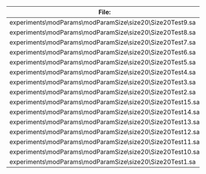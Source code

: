 File:|Version0|Version1|Version2
---|---|---|---
experiments\modParams\modParamSize\size20\Size20Test9.sa|29 KB|23 KB|23 KB
experiments\modParams\modParamSize\size20\Size20Test8.sa|30 KB|22 KB|22 KB
experiments\modParams\modParamSize\size20\Size20Test7.sa|31 KB|23 KB|23 KB
experiments\modParams\modParamSize\size20\Size20Test6.sa|29 KB|23 KB|23 KB
experiments\modParams\modParamSize\size20\Size20Test5.sa|29 KB|23 KB|23 KB
experiments\modParams\modParamSize\size20\Size20Test4.sa|29 KB|23 KB|23 KB
experiments\modParams\modParamSize\size20\Size20Test3.sa|29 KB|23 KB|23 KB
experiments\modParams\modParamSize\size20\Size20Test2.sa|30 KB|23 KB|23 KB
experiments\modParams\modParamSize\size20\Size20Test15.sa|30 KB|23 KB|23 KB
experiments\modParams\modParamSize\size20\Size20Test14.sa|30 KB|23 KB|23 KB
experiments\modParams\modParamSize\size20\Size20Test13.sa|30 KB|23 KB|23 KB
experiments\modParams\modParamSize\size20\Size20Test12.sa|31 KB|23 KB|23 KB
experiments\modParams\modParamSize\size20\Size20Test11.sa|30 KB|23 KB|23 KB
experiments\modParams\modParamSize\size20\Size20Test10.sa|31 KB|23 KB|23 KB
experiments\modParams\modParamSize\size20\Size20Test1.sa|29 KB|23 KB|23 KB
